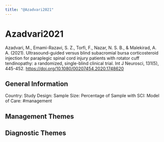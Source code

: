 ```yaml
---
title: "@Azadvari2021"
---
```


# Azadvari2021
Azadvari, M., Emami-Razavi, S. Z., Torfi, F., Nazar, N. S. B., & Malekirad, A. A. (2021). Ultrasound-guided versus blind subacromial bursa corticosteroid injection for paraplegic spinal cord injury patients with rotator cuff tendinopathy: a randomized, single-blind clinical trial. Int J Neurosci, 131(5), 445-452. https://doi.org/10.1080/00207454.2020.1748620 

## General Information
Country: 
Study Design: 
Sample Size: 
Percentage of Sample with SCI:
Model of Care: #management 

## Management Themes


## Diagnostic Themes
